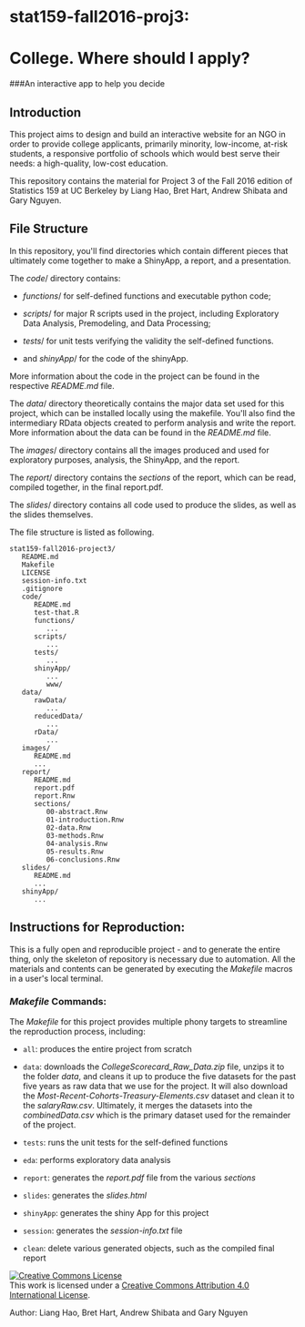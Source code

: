 # stat159-fall2016-proj3: 
# College. Where should I apply? 
###An interactive app to help you decide

## Introduction

This project aims to design and build an interactive website for an NGO in order to provide college applicants, primarily minority, low-income, at-risk students, a responsive portfolio of schools which would best serve their needs: a high-quality, low-cost education.

This repository contains the material for Project 3 of the Fall 2016 edition of Statistics 159 at UC Berkeley by Liang Hao, Bret Hart, Andrew Shibata and Gary Nguyen.

## File Structure

In this repository, you'll find directories which contain different pieces that ultimately come together to make a ShinyApp, a report, and a presentation. 

The *code*/ directory contains:

* *functions*/ for self-defined functions and executable python code;

* *scripts*/ for major R scripts used in the project, including Exploratory Data Analysis, Premodeling, and Data Processing;

* *tests*/ for unit tests verifying the validity the self-defined functions.

* and *shinyApp*/ for the code of the shinyApp.

More information about the code in the project can be found in the respective *README.md* file.

The *data*/ directory theoretically contains the major data set used for this project, which can be installed locally using the makefile. You'll also find the intermediary RData objects created to perform analysis and write the report. More information about the data can be found in the *README.md* file.

The *images*/ directory contains all the images produced and used for exploratory purposes, analysis, the ShinyApp, and the report.

The *report*/ directory contains the *sections* of the report, which can be read, compiled together, in the final report.pdf. 

The *slides*/ directory contains all code used to produce the slides, as well as the slides themselves.

The file structure is listed as following.

```
stat159-fall2016-project3/
   README.md
   Makefile
   LICENSE
   session-info.txt
   .gitignore
   code/
      README.md
      test-that.R
      functions/
         ...
      scripts/
         ...
      tests/
         ...
      shinyApp/
         ...
         www/
   data/
      rawData/
         ...
      reducedData/
         ...
      rData/
         ...
   images/
      README.md
      ...
   report/
      README.md
      report.pdf
      report.Rnw
      sections/
         00-abstract.Rnw
         01-introduction.Rnw
         02-data.Rnw
         03-methods.Rnw
         04-analysis.Rnw
         05-results.Rnw
         06-conclusions.Rnw
   slides/
      README.md
      ...
   shinyApp/
      ...
```


## Instructions for Reproduction:

This is a fully open and reproducible project - and to generate the entire thing, only the skeleton of repository is necessary due to automation. All the materials and contents can be generated by executing the *Makefile* macros in a user's local terminal. 

### *Makefile* Commands:

The *Makefile* for this project provides multiple phony targets to streamline the reproduction process, including:

* ```all```: produces the entire project from scratch

* ```data```: downloads the *CollegeScorecard_Raw_Data.zip* file, unzips it to the folder *data*, and cleans it up to produce the five datasets for the past five years as raw data that we use for the project. It will also download the *Most-Recent-Cohorts-Treasury-Elements.csv* dataset and clean it to the *salaryRaw.csv*. Ultimately, it merges the datasets into the *combinedData.csv* which is the primary dataset used for the remainder of the project.

* ```tests```: runs the unit tests for the self-defined functions

* ```eda```: performs exploratory data analysis

* ```report```: generates the *report.pdf* file from the various *sections*

* ```slides```: generates the *slides.html*

* ```shinyApp```: generates the shiny App for this project

* ```session```:  generates the *session-info.txt* file

* ```clean```: delete various generated objects, such as the compiled final report





<a rel="license" href="http://creativecommons.org/licenses/by/4.0/"><img alt="Creative Commons License" style="border-width:0" src="https://i.creativecommons.org/l/by/4.0/88x31.png" /></a><br />This work is licensed under a <a rel="license" href="http://creativecommons.org/licenses/by/4.0/">Creative Commons Attribution 4.0 International License</a>.

Author: Liang Hao, Bret Hart, Andrew Shibata and Gary Nguyen
